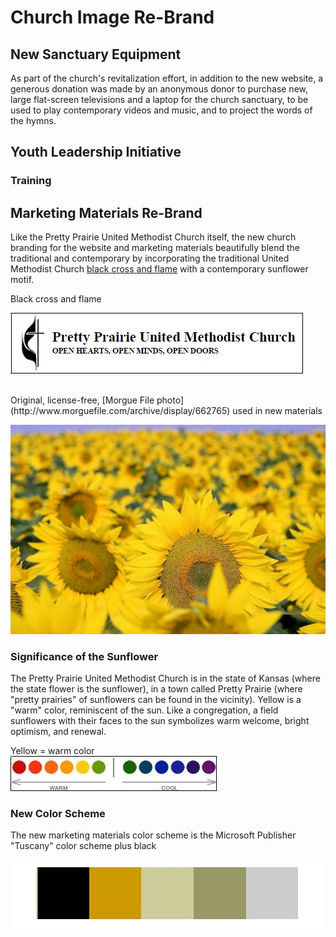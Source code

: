 # Church Image Re-Brand

## New Sanctuary Equipment
As part of the church's revitalization effort, in addition to the new website, a generous donation was made by an anonymous donor to purchase new, large flat-screen televisions and a laptop for the church sanctuary, to be used to play contemporary videos and music, and to project the words of the hymns. 

## Youth Leadership Initiative

### Training 

## Marketing Materials Re-Brand
Like the Pretty Prairie United Methodist Church itself, the new church branding for the website and marketing materials beautifully blend the traditional and contemporary by incorporating the traditional United Methodist Church [black cross and flame](http://cdnfiles.umc.org/Website_Properties/Resources/graphics-library/cross-and-flame-bw-1058x1818.png) with a contemporary sunflower motif. 

Black cross and flame

![](church-image-re-brand/black-cross-and-flame.jpg)

<br>
Original, license-free, [Morgue File photo](http://www.morguefile.com/archive/display/662765) used in new materials

[![](church-image-re-brand/sunflowers-morgue-file-original.jpg)](http://www.morguefile.com/archive/display/662765)

### Significance of the Sunflower

The Pretty Prairie United Methodist Church is in the state of Kansas (where the state flower is the sunflower), in a town called Pretty Prairie (where "pretty prairies" of sunflowers can be found in the vicinity). Yellow is a "warm" color, reminiscent of the sun. Like a congregation, a field sunflowers with their faces to the sun symbolizes warm welcome, bright optimism, and renewal. 

Yellow = warm color<br>
![](church-image-re-brand/warm-cool.jpg)

### New Color Scheme

The new marketing materials color scheme is the Microsoft Publisher "Tuscany" color scheme plus black

![](church-image-re-brand/new-color-scheme.jpg)
